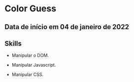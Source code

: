 # Color Guess

## Data de início em 04 de janeiro de 2022 

## Skills

- Manipular o DOM.

- Manipular Javascript.

- Manipular CSS.
